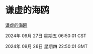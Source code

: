 # 谦虚的海鸥
[谦虚的海鸥](http://219.139.198.207:56308/qxdho/course/base/hotlink/index.php)

2024年 09月 27日 星期五 06:50:01 CST

2024年 09月 26日 星期四 22:50:01 GMT
